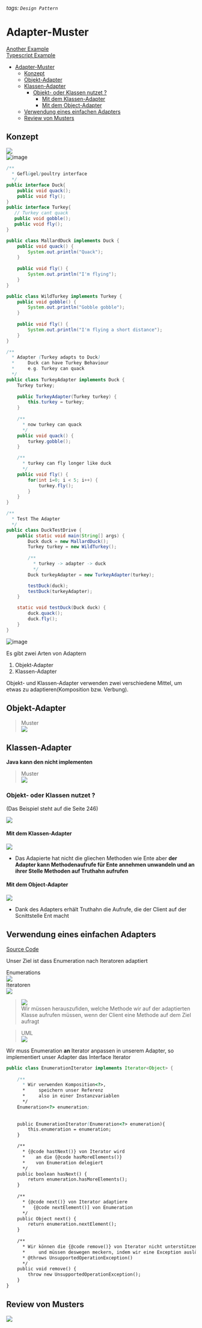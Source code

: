 ###### tags: `Design Pattern`

# Adapter-Muster
[Another Example](https://github.com/iluwatar/java-design-patterns/tree/master/adapter)     
[Typescript Example](https://refactoring.guru/design-patterns/adapter/typescript/example#lang-features)   

- [Adapter-Muster](#adapter-muster)
  - [Konzept](#konzept)
  - [Objekt-Adapter](#objekt-adapter)
  - [Klassen-Adapter](#klassen-adapter)
    - [Objekt- oder Klassen nutzet ?](#objekt--oder-klassen-nutzet-)
      - [Mit dem Klassen-Adapter](#mit-dem-klassen-adapter)
      - [Mit dem Object-Adapter](#mit-dem-object-adapter)
  - [Verwendung eines einfachen Adapters](#verwendung-eines-einfachen-adapters)
  - [Review von Musters](#review-von-musters)

## Konzept    
![](https://i.imgur.com/U8q6gUs.png)     
![image](https://user-images.githubusercontent.com/68631186/126260564-e78ee25e-725c-4cca-b818-c02387c06122.png)     

```java
/**
  * Geflügel/poultry interface
  */
public interface Duck{
    public void quack();
    public void fly();
}
public interface Turkey{
   // Turkey cant quack
   public void gobble();
   public void fly();
}

public class MallardDuck implements Duck {
	public void quack() {
		System.out.println("Quack");
	}
 
	public void fly() {
		System.out.println("I'm flying");
	}
}

public class WildTurkey implements Turkey {
	public void gobble() {
		System.out.println("Gobble gobble");
	}
 
	public void fly() {
		System.out.println("I'm flying a short distance");
	}
}

/**
  * Adapter (Turkey adapts to Duck)
  *     Duck can have Turkey Behaviour
  *     e.g. Turkey can quack 
  */
public class TurkeyAdapter implements Duck {
	Turkey turkey;
 
	public TurkeyAdapter(Turkey turkey) {
		this.turkey = turkey;
	}
    
    /**
      * now turkey can quack
      */
    public void quack() {
        turkey.gobble();
    }

    /**
      * turkey can fly longer like duck
      */
    public void fly() {
        for(int i=0; i < 5; i++) {
            turkey.fly();
        }
    }
}

/**
  * Test The Adapter
  */
public class DuckTestDrive {
	public static void main(String[] args) {
		Duck duck = new MallardDuck();
		Turkey turkey = new WildTurkey();
		
        /**
          * turkey -> adapter -> duck
          */
        Duck turkeyAdapter = new TurkeyAdapter(turkey);

		testDuck(duck);
		testDuck(turkeyAdapter);
	}

	static void testDuck(Duck duck) {
		duck.quack();
		duck.fly();
	}
}
```
![image](https://user-images.githubusercontent.com/68631186/126261010-34f7bfb3-2b8f-4b30-8237-e5429556e40d.png)


Es gibt zwei Arten von Adaptern
1. Objekt-Adapter
2. Klassen-Adapter

Objekt- und Klassen-Adapter verwenden zwei verschiedene Mittel, um etwas zu adaptieren(Komposition bzw. Verbung).  

## Objekt-Adapter

> Muster  
![](https://i.imgur.com/bMEvDzn.png)  
## Klassen-Adapter

**Java kann den nicht implementen**  
> Muster  
![](https://i.imgur.com/tf0toQx.png)

### Objekt- oder Klassen nutzet ?
(Das Beispiel steht auf die Seite 246)  

![](https://i.imgur.com/DkDzLFd.png)  

#### Mit dem Klassen-Adapter
![](https://i.imgur.com/N114x9r.png)  
- Das Adapierte hat nicht die gliechen Methoden wie Ente aber **der Adapter kann Methodenaufrufe für Ente annehmen unwandeln und an ihrer Stelle Methoden auf Truthahn aufrufen**

#### Mit dem Object-Adapter
![](https://i.imgur.com/zoZCVaQ.png)
- Dank des Adapters erhält Truthahn die Aufrufe, die der Client auf der Scnittstelle Ent macht

## Verwendung eines einfachen Adapters

[Source Code](https://github.com/bethrobson/Head-First-Design-Patterns/tree/master/src/headfirst/designpatterns/adapter/iterenum)

Unser Ziel ist dass Enumeration nach Iteratoren adaptiert  

Enumerations  
![](https://i.imgur.com/2yLn0FK.png)  
Iteratoren  
![](https://i.imgur.com/hCoeErm.png)  

>![](https://i.imgur.com/FBaKQR7.png)  
> Wir müssen herauszufiden, welche Methode wir auf der adaptierten Klasse aufrufen müssen, wenn der Client eine Methode auf dem Ziel aufragt  

> UML  
> ![](https://i.imgur.com/Lu5XEbi.png)  

Wir muss Enumeration **an** Iterator anpassen in unserem Adapter, so implementiert unser Adapter das Interface Iterator
```java
public class EnumerationIterator implements Iterator<Object> {
    
    /**
      * Wir verwenden Komposition<?>, 
      *     speichern unser Referenz 
      *     also in einer Instanzvariablen 
      */
    Enumeration<?> enumeration;
    
 
    public EnumerationIterator(Enumeration<?> enumeration){
        this.enumeration = enumeration;
    }

    /**
      * {@code hastNext()} von Iterator wird
      *    an die {@code hasMoreElements()} 
      *    von Enumeration delegiert
      */
    public boolean hasNext() {
        return enumeration.hasMoreElements();
    }
    
    /**
      * {@code next()} von Iterator adaptiere 
      *   {@code nextElement()] von Enumeration
      */
    public Object next() {
        return enumeration.nextElement();
    }
    
    /**
      * Wir können die {@code remove()} von Iterator nicht unterstützen 
      *     und müssen deswegen meckern, indem wir eine Exception auslösen
      * @throws UnsupportedOperationException()
      */
    public void remove() {
        throw new UnsupportedOperationException();
    }
}
```



## Review von Musters

![](https://i.imgur.com/FI9LvjG.png)

